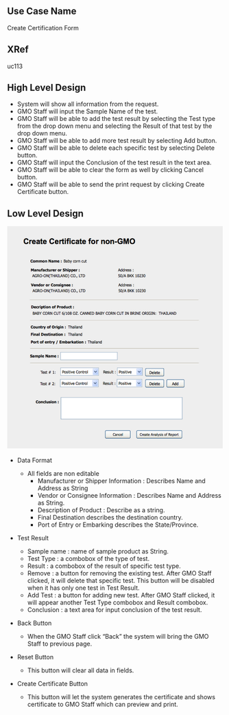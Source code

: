 Use Case Name
-------------
Create Certification Form

XRef
----
uc113

High Level Design
-----------------

* System will show all information from the request.
* GMO Staff will input the Sample Name of the test.
* GMO Staff will be able to add the test result by selecting the Test type from the drop down menu and selecting the Result of that test by the drop down menu.
* GMO Staff will be able to add more test result by selecting Add button.
* GMO Staff will be able to delete each specific test by selecting Delete button.
* GMO Staff will input the Conclusion of the test result in the text area.
* GMO Staff will be able to clear the form as well by clicking Cancel button.
* GMO Staff will be able to send the print request by clicking Create Certificate button.



Low Level Design
----------------

![Screenshot](images/ds115-CreateCertificationForm.png)

* Data Format
  - All fields are non editable
    + Manufacturer or Shipper Information : Describes Name and Address as String
    + Vendor or Consignee Information : Describes Name and Address as String.
    + Description of Product : Describe as a string.
    + Final Destination describes the destination country.
    + Port of Entry or Embarking describes the State/Province.
* Test Result
  - Sample name : name of sample product as String.
  - Test Type : a combobox of the type of test.
  - Result : a combobox of the result of specific test type.
  - Remove : a button for removing the existing test. After GMO Staff clicked, it will delete that specific test. This button will be disabled when it has only one test in Test Result.  
  - Add Test : a button for adding new test. After GMO Staff clicked, it will appear another Test Type combobox and Result combobox.
  - Conclusion : a text area for input conclusion of the test result. 

* Back Button
  - When the GMO Staff click “Back” the system will bring the GMO Staff to previous page.
* Reset Button
  - This button will clear all data in fields.
* Create Certificate Button
  - This button will let the system generates the certificate and shows certificate to GMO Staff which can preview and print. 
